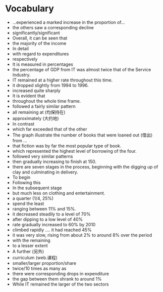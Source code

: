 # Vocabulary

- ...experienced a marked increase in the proportion of...
- the others saw a corresponding decline
- significantly/significant
- Overall, it can be seen that
- the majority of the income
- In detail
- with regard to expenditures
- respectively
- It is measured in percentages
- the percentage of GDP from IT was almost twice that of the Service Industry.
- IT remained at a higher rate throughout this time.
- it dropped slightly from 1994 to 1996.
- increased quite sharply
- It is evident that
- throughout the whole time frame.
- followed a fairly similar pattern
- all remaining at (均保持在)
- approximately (大约地)
- In contrast
- which far exceeded that of the other
- The graph illustrate the number of books that were loaned out (借出) from ...
- that fiction was by far the most popular type of book.
- which represented the highest level of borrowing of the four.
- followed very similar patterns
- then gradually increasing to finish at 150.
- there are seven stages in the process, beginning with the digging up of clay and culminating in delivery.
- To begin
- Following this
- In the subsequent stage
- but much less on clothing and entertainment.
- a quarter (1/4, 25%)
- spend the least
- ranging between 11% and 15%.
- it decreased steadily to a level of 70%
- after dipping to a low level of 40%
- rate gradually increased to 60% by 2010
- climbed rapidly .... it had reached 45%
- it was very slow, rising from about 2% to around 8% over the period
- with the remaining
- to a lesser extent
- A further (另外)
- curriculum (web.课程)
- smaller/larger proportion/share
- twice/10 times as many as
- there were corresponding drops in expenditure
- the gap between them shrank to around 1%
- While IT remained the larger of the two sectors
